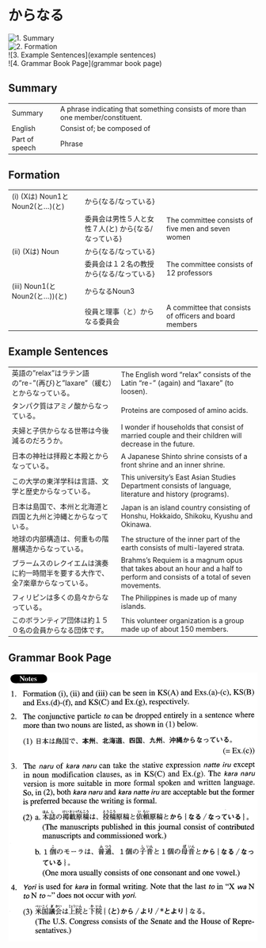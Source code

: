 # からなる

![1. Summary](summary)<br>
![2. Formation](formation)<br>
![3. Example Sentences](example sentences)<br>
![4. Grammar Book Page](grammar book page)<br>


## Summary

<table><tr>   <td>Summary</td>   <td>A phrase indicating that something consists of more than one member/constituent.</td></tr><tr>   <td>English</td>   <td>Consist of; be composed of</td></tr><tr>   <td>Part of speech</td>   <td>Phrase</td></tr></table>

## Formation

<table class="table"><tbody><tr class="tr head"><td class="td"><span class="numbers">(i)</span> <span class="bold">(Xは) Noun<span class="subscript">1</span>とNoun<span class="subscript">2</span>(と…)(と)</span> </td><td class="td"><span class="concept">から</span><span>{</span><span class="concept">なる</span><span>/</span><span class="concept">なっている</span><span>}</span></td><td class="td"></td></tr><tr class="tr"><td class="td"></td><td class="td"><span>委員会は男性５人と女性７人(と)</span> <span class="concept">から</span><span>{</span><span class="concept">なる</span><span>/</span><span class="concept">なっている</span><span>}</span></td><td class="td"><span>The committee consists of five men and seven women</span></td></tr><tr class="tr head"><td class="td"><span class="numbers">(ii)</span> <span class="bold">(Xは) Noun</span></td><td class="td"><span class="concept">から</span><span>{</span><span class="concept">なる</span><span>/</span><span class="concept">なっている</span><span>}</span></td><td class="td"></td></tr><tr class="tr"><td class="td"></td><td class="td"><span>委員会は１２名の教授</span><span class="concept">から</span><span>{</span><span class="concept">なる</span><span>/</span><span class="concept">なっている</span><span>}</span></td><td class="td"><span>The committee consists of 12 professors</span></td></tr><tr class="tr head"><td class="td"><span class="numbers">(iii)</span> <span class="bold">Noun<span class="subscript">1</span>(とNoun<span class="subscript">2</span>(と…))(と)</span> </td><td class="td"><span class="concept">からなる</span><span>Noun<span class="subscript">3</span></span></td><td class="td"></td></tr><tr class="tr"><td class="td"></td><td class="td"><span>役員と理事（と）</span><span class="concept">からなる</span><span>委員会</span></td><td class="td"><span>A committee that consists of officers and board members</span></td></tr></tbody></table>

## Example Sentences

<table><tr>   <td>英語の”relax”はラテン語の”re-”(再び)と”laxare”（緩む）とからなっている。</td>   <td>The English word “relax” consists of the Latin “re-” (again) and “laxare” (to loosen).</td></tr><tr>   <td>タンパク質はアミノ酸からなっている。</td>   <td>Proteins are composed of amino acids.</td></tr><tr>   <td>夫婦と子供からなる世帯は今後減るのだろうか。</td>   <td>I wonder if households that consist of married couple and their children will decrease in the future.</td></tr><tr>   <td>日本の神社は拝殿と本殿とからなっている。</td>   <td>A Japanese Shinto shrine consists of a front shrine and an inner shrine.</td></tr><tr>   <td>この大学の東洋学科は言語、文学と歴史からなっている。</td>   <td>This university’s East Asian Studies Department consists of language, literature and history (programs).</td></tr><tr>   <td>日本は島国で、本州と北海道と四国と九州と沖縄とからなっている。</td>   <td>Japan is an island country consisting of Honshu, Hokkaido, Shikoku, Kyushu and Okinawa.</td></tr><tr>   <td>地球の内部構造は、何重もの階層構造からなっている。</td>   <td>The structure of the inner part of the earth consists of multi-layered strata.</td></tr><tr>   <td>ブラームスのレクイエムは演奏に約一時間半を要する大作で、全7楽章からなっている。</td>   <td>Brahms’s Requiem is a magnum opus that takes about an hour and a half to perform and consists of a total of seven movements.</td></tr><tr>   <td>フィリピンは多くの島々からなっている。</td>   <td>The Philippines is made up of many islands.</td></tr><tr>   <td>このボランティア団体は約１５０名の会員からなる団体です。</td>   <td>This volunteer organization is a group made up of about 150 members.</td></tr></table>

## Grammar Book Page

![](../img/Advancedからなる.png)

